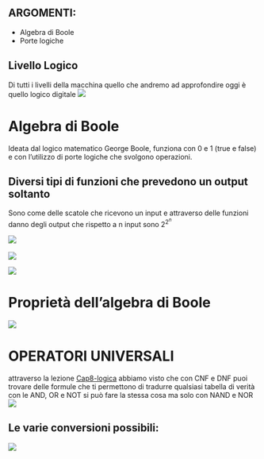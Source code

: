 ## ARGOMENTI:

- Algebra di Boole
- Porte logiche

## Livello Logico

Di tutti i livelli della macchina quello che andremo ad approfondire oggi è quello logico digitale ![](https://likingaxis.github.io/UNI/UNI/UTILITY/Pasted-image-20240325144214.png)

# Algebra di Boole

Ideata dal logico matematico George Boole, funziona con 0 e 1 (true e false) e con l’utilizzo di porte logiche che svolgono operazioni.

## Diversi tipi di funzioni che prevedono un output soltanto

Sono come delle scatole che ricevono un input e attraverso delle funzioni danno degli output che rispetto a n input sono $2^{2^n}$ 

![](https://likingaxis.github.io/UNI/UNI/UTILITY/Pasted-image-20240325145505.png) 

![](https://likingaxis.github.io/UNI/UNI/UTILITY/Pasted-image-20240325151646.png)

![](https://likingaxis.github.io/UNI/UNI/UTILITY/Pasted-image-20240325151700.png)

# Proprietà dell’algebra di Boole

![](https://likingaxis.github.io/UNI/UNI/UTILITY/Pasted-image-20240325151850.png)

# OPERATORI UNIVERSALI

attraverso la lezione [Cap8-logica](https://likingaxis.github.io/UNI/UNI/LOGICA/PARTE2LOGICA/Cap8-logica) abbiamo visto che con CNF e DNF puoi trovare delle formule che ti permettono di tradurre qualsiasi tabella di verità con le AND, OR e NOT si può fare la stessa cosa ma solo con NAND e NOR ![](https://likingaxis.github.io/UNI/UNI/UTILITY/Pasted-image-20240325152242.png)

## Le varie conversioni possibili:
![](https://likingaxis.github.io/UNI/UNI/UTILITY/Pasted-image-20240325152301.png)
